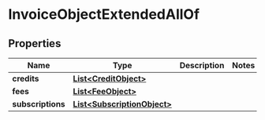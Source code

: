 

# InvoiceObjectExtendedAllOf


## Properties

| Name | Type | Description | Notes |
|------------ | ------------- | ------------- | -------------|
|**credits** | [**List&lt;CreditObject&gt;**](CreditObject.md) |  |  |
|**fees** | [**List&lt;FeeObject&gt;**](FeeObject.md) |  |  |
|**subscriptions** | [**List&lt;SubscriptionObject&gt;**](SubscriptionObject.md) |  |  |



